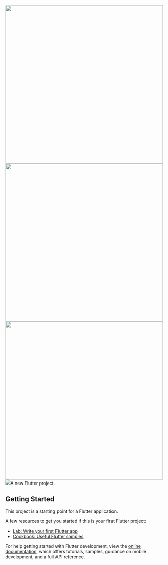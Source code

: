 
<img src = "https://github.com/MauryaAayush/myflutter/assets/143180849/bba0eb76-a115-4b5b-ac9d-136d23afdf0f" height = 500px>

<img src = "https://github.com/MauryaAayush/myflutter/assets/143180849/526896e6-29b0-48d2-ab49-ae8c12f224f7" height = 500px>

<img src = "https://github.com/MauryaAayush/myflutter/assets/143180849/6cd3e856-4595-443f-b18c-61a82bac16dd" height = 500px>
<br>
<img src = https://github.com/MauryaAayush/myflutter/assets/143180849/909dc4eb-4889-41d2-be29-0aa64e7d5353"
<img src = https://github.com/MauryaAayush/myflutter/assets/143180849/a55fce08-4e5b-4ef1-a073-968fc07ee9f1"
<img src = <img src = https://github.com/MauryaAayush/myflutter/assets/143180849/963c4285-5cfd-40fd-abaa-3a9c8e2c2e30"
<img src = https://github.com/MauryaAayush/myflutter/assets/143180849/afc87ec2-fea7-4a42-aeec-94a7398c0636"
<img src = https://github.com/MauryaAayush/myflutter/assets/143180849/121f30fb-4e8f-44e3-ae13-4b6cfe5efe1e"
<img src = https://github.com/MauryaAayush/myflutter/assets/143180849/51fc3a4c-274a-482c-9284-84d4172049b0"
<img src = https://github.com/MauryaAayush/myflutter/assets/143180849/d4e3ab44-8105-41ca-914f-bb6907ab254a"
<img src = https://github.com/MauryaAayush/myflutter/assets/143180849/53f5c299-272c-46ee-b982-4a3d3c4fd16f"
<img src = https://github.com/MauryaAayush/myflutter/assets/143180849/8aa58d0a-3156-4557-aaa8-ac127269a934"
<img src = https://github.com/MauryaAayush/myflutter/assets/143180849/05202e50-82c7-4909-8313-aeae88c5abc5"
<img src = https://github.com/MauryaAayush/myflutter/assets/143180849/35088359-a64a-439a-86a2-15b924bbbccb"
<img src = https://github.com/MauryaAayush/myflutter/assets/143180849/4154199e-bb27-4fac-a812-c5f9443bf37f"
<img src = https://github.com/MauryaAayush/myflutter/assets/143180849/19339ef5-1f6f-4311-8eee-68b770014590"
<img src = https://github.com/MauryaAayush/myflutter/assets/143180849/7df1044e-ec4a-4521-95e2-c2b30b2882a7"
<img src = https://github.com/MauryaAayush/myflutter/assets/143180849/dd7f8e70-2989-4f89-911e-91c0154cd9ac"
<img src = https://github.com/MauryaAayush/myflutter/assets/143180849/30774a82-4e61-44d7-9102-c2ee2afb1010"



A new Flutter project.

## Getting Started

This project is a starting point for a Flutter application.

A few resources to get you started if this is your first Flutter project:

- [Lab: Write your first Flutter app](https://docs.flutter.dev/get-started/codelab)
- [Cookbook: Useful Flutter samples](https://docs.flutter.dev/cookbook)

For help getting started with Flutter development, view the
[online documentation](https://docs.flutter.dev/), which offers tutorials,
samples, guidance on mobile development, and a full API reference.

